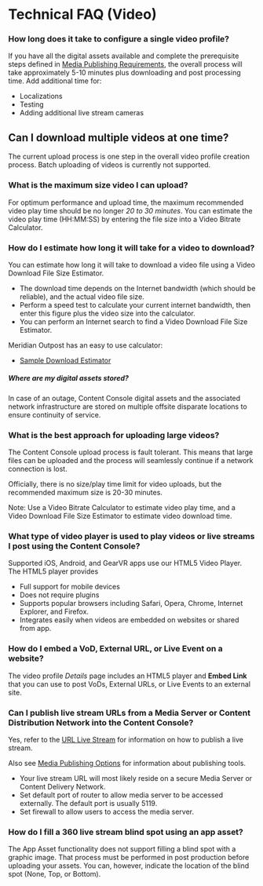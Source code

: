 # Technical FAQ (Video)

### How long does it take to configure a single video profile?

If you have all the digital assets available and complete the prerequisite steps defined in [Media Publishing Requirements](mediapublishrequirements.md), the overall process will take approximately 5-10 minutes plus downloading and post processing time. Add additional time for:

* Localizations
* Testing
* Adding additional live stream cameras

## Can I download multiple videos at one time?

The current upload process is one step in the overall video profile creation process. Batch uploading of videos is currently not supported.  

### What is the maximum size video I can upload?

For optimum performance and upload time, the maximum recommended video play time should be no longer *20 to 30 minutes*. You can estimate the video play time (HH:MM:SS) by entering the file size into a Video Bitrate Calculator.  
### How do I estimate how long it will take for a video to download?

You can estimate how long it will take to download a video file using a Video Download File Size Estimator.

* The download time depends on the Internet bandwidth (which should be reliable), and the actual video file size.
* Perform a speed test to calculate your current internet bandwidth, then enter this figure plus the video size into the calculator.
* You can perform an Internet search to find a Video Download File Size Estimator.  

Meridian Outpost has an easy to use calculator:

* [Sample Download Estimator](http://www.meridianoutpost.com/resources/etools/calculators/calculator-file-download-time.php "Download Estimator")

##### Where are my digital assets stored?

In case of an outage, Content Console digital assets and the associated network infrastructure are stored on multiple offsite disparate locations to ensure continuity of service.

### What is the best approach for uploading large videos?

The Content Console upload process is fault tolerant. This means that large files can be uploaded and the process will seamlessly continue if a network connection is lost.

Officially, there is no size/play time limit for video uploads, but the recommended maximum size is 20-30 minutes.

Note: Use a Video Bitrate Calculator to estimate video play time, and a Video Download File Size Estimator to estimate video download time.

### What type of video player is used to play videos or live streams I post using the Content Console?

Supported iOS, Android, and GearVR apps use our HTML5 Video Player. The HTML5 player provides

* Full support for mobile devices    
* Does not require plugins
* Supports popular browsers including Safari, Opera, Chrome, Internet Explorer, and Firefox.
* Integrates easily when videos are embedded on websites or shared from app.

<!--###### How do I embed network camera video on a website?-->

### How do I embed a VoD, External URL, or Live Event on a website?

The video profile *Details* page includes an HTML5 player and **Embed Link** that you can use to post VoDs, External URLs, or Live Events to an external site.

### Can I publish live stream URLs from a Media Server or Content Distribution Network into the Content Console?

Yes, refer to the [URL Live Stream](publishliveevent.md) for information on how to publish a live stream.

Also see [Media Publishing Options](mediapublishingoptions.md) for information about publishing tools.

<!--### How do I set up a live stream media server?

### How do I find out what RTSP string my 360 video camera uses?

### How do I ensure my live stream can be accessed externally?-->

* Your live stream URL will most likely reside on a secure Media Server or Content Delivery Network.
* Set default port of router to allow media server to be accessed externally. The default port is usually 5119.
* Set firewall to allow users to access the media server.

### How do I fill a 360 live stream blind spot using an app asset?

The App Asset functionality does not support filling a blind spot with a graphic image. That process must be performed in post production before uploading your assets. You can, however, indicate the location of the blind spot (None, Top, or Bottom).
